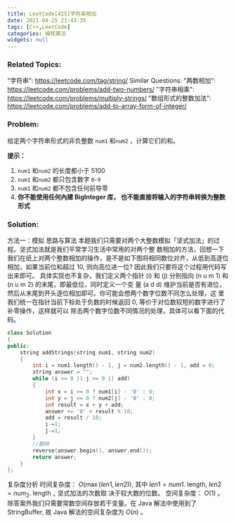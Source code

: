 ```yaml
---
title: LeetCode[415]字符串相加
date: 2021-04-25 21:43:35
tags: [C++,LeetCode]
categories: 编程算法
widgets: null
---
```


### Related Topics:

  "字符串": https://leetcode.com/tag/string/
Similar Questions:
  "两数相加": https://leetcode.com/problems/add-two-numbers/
  "字符串相乘": https://leetcode.com/problems/multiply-strings/
  "数组形式的整数加法": https://leetcode.com/problems/add-to-array-form-of-integer/


### Problem:

给定两个字符串形式的非负整数 `num1` 和`num2` ，计算它们的和。

**提示：**

1. `num1` 和`num2` 的长度都小于 5100
2. `num1` 和`num2` 都只包含数字 `0-9`
3. `num1` 和`num2` 都不包含任何前导零
4. **你不能使用任何內建 BigInteger 库， 也不能直接将输入的字符串转换为整数形式**

<!--more-->

### Solution:

方法一：模拟
思路与算法
本题我们只需要对两个大整数模拟「坚式加法」的过程。坚式加法就是我们平常学习生活中常用的对两个整 数相加的方法，回想一下我们在纸上对两个整数相加的操作，是不是如下图将相同数位对齐，从低到高逐位 相加，如果当前位和超过 10, 则向高位进一位? 因此我们只要将这个过程用代码写出来即可。
具体实现也不复杂，我们定义两个指针 \(i\) 和 \(j\) 分别指向 \(n u m 1\) 和 \(n u m 2\) 的末尾，即最低位，同时定义一个变 量 \(a d d\) 维护当前是否有进位，然后从末尾到开头逐位相加即可。你可能会想两个数字位数不同怎么处理，这 里我们统一在指针当前下标处于负数的时候返回 0, 等价于对位数较短的数字进行了补零操作，这样就可以 除去两个数字位数不同情况的处理，具体可以看下面的代码。

```c++
class Solution
{
public:
    string addStrings(string num1, string num2)
    {
        int i = num1.length() - 1, j = num2.length() - 1, add = 0;
        string answer = "";
        while (i >= 0 || j >= 0 || add)
        {
            int x = i >= 0 ? num1[i] - '0' : 0;
            int y = j >= 0 ? num2[j] - '0' : 0;
            int result = x + y + add;
            answer += '0' + result % 10;
            add = result / 10;
            i-=1;
            j-=1;
        }
        //翻转
        reverse(answer.begin(), answer.end());
        return answer;
    }
};
```

复杂度分析
时间复杂度： $O(\max (l e n 1, l e n 2))$, 其中 $l e n 1=n u m 1 .$ length, $l e n 2=n u m_{2} .$ length $_{\circ}$ 坚式加法的次数取 决于较大数的位数。 空间复杂度： $O(1)$ 。除答案外我们只需要常数空间存放若干变量。在 Java 解法中使用到了 StringBuffer, 故 Java 解法的空间复杂度为 $O(n)$ 。